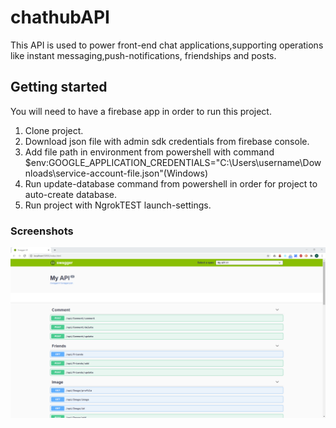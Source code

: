 # chathubAPI
This API is used to power front-end chat applications,supporting operations like instant messaging,push-notifications, friendships and posts.
## Getting started 
You will need to have a firebase app in order to run this project.
1) Clone project.
2) Download json file with admin sdk credentials from firebase console.
3) Add file path in environment from powershell with command $env:GOOGLE_APPLICATION_CREDENTIALS="C:\Users\username\Downloads\service-account-file.json"(Windows)
4) Run update-database command from powershell in order for project to auto-create database.
5) Run project with NgrokTEST launch-settings.

### Screenshots

![Alt text](/chathubAPI/Resources/PrntScreen1.png?raw=true)
